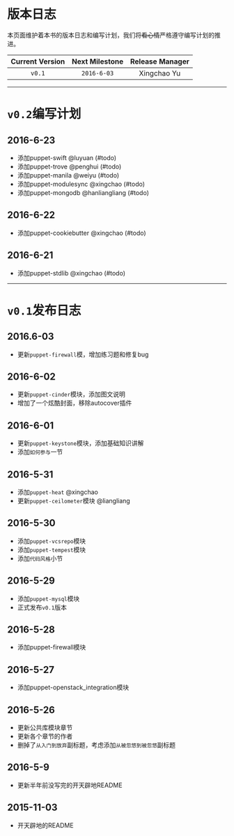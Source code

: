 # 版本日志

本页面维护着本书的版本日志和编写计划，我们将~~看心情~~严格遵守编写计划的推进。

|Current Version|Next Milestone|Release Manager| 
|:---:|:---:|:---:|
|`v0.1`| `2016-6-03`| Xingchao Yu  |

---
# `v0.2`编写计划

## 2016-6-23
  - 添加puppet-swift @luyuan (#todo)
  - 添加puppet-trove @penghui (#todo)
  - 添加puppet-manila @weiyu (#todo)
  - 添加puppet-modulesync @xingchao (#todo)
  - 添加puppet-mongodb @hanliangliang (#todo)

## 2016-6-22
  - 添加puppet-cookiebutter @xingchao (#todo)

## 2016-6-21
  - 添加puppet-stdlib @xingchao (#todo)

---
# `v0.1`发布日志

## 2016.6-03
  - 更新`puppet-firewall`模，增加练习题和修复bug

## 2016-6-02
  - 更新`puppet-cinder`模块，添加图文说明
  - 增加了一个炫酷封面，移除autocover插件

## 2016-6-01
  - 更新`puppet-keystone`模块，添加基础知识讲解
  - 添加`如何参与`一节
 
## 2016-5-31
  - 添加`puppet-heat` @xingchao
  - 更新`puppet-ceilometer`模块 @liangliang

## 2016-5-30
  - 添加`puppet-vcsrepo`模块
  - 添加`puppet-tempest`模块
  - 添加`代码风格`小节

## 2016-5-29
  - 添加`puppet-mysql`模块
  - 正式发布`v0.1`版本

## 2016-5-28
  - 添加puppet-firewall模块

## 2016-5-27
  - 添加puppet-openstack_integration模块

## 2016-5-26 
  - 更新公共库模块章节
  - 更新各个章节的作者
  - 删掉了`从入门到放弃`副标题，考虑添加`从被忽悠到被忽悠`副标题

## 2016-5-9
  - 更新半年前没写完的开天辟地README

## 2015-11-03
  - 开天辟地的README
